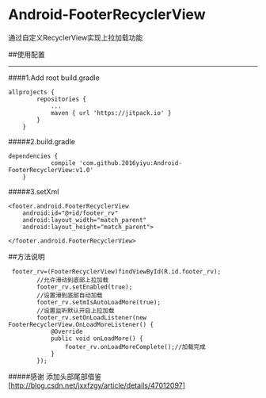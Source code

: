 # Android-FooterRecyclerView
通过自定义RecyclerView实现上拉加载功能

##使用配置<br>
_ _ _ _
####1.Add root build.gradle
```
allprojects {
		repositories {
			...
			maven { url 'https://jitpack.io' }
		}
	}
```
#####2.build.gradle
```
dependencies {
	        compile 'com.github.2016yiyu:Android-FooterRecyclerView:v1.0'
	}
```
#####3.setXml
```
<footer.android.FooterRecyclerView
    android:id="@+id/footer_rv"
    android:layout_width="match_parent"
    android:layout_height="match_parent">

</footer.android.FooterRecyclerView>
```
##方法说明
```
 footer_rv=(FooterRecyclerView)findViewById(R.id.footer_rv);
        //允许滑动到底部上拉加载
        footer_rv.setEnabled(true);
        //设置滑到底部自动加载
        footer_rv.setmIsAutoLoadMore(true);
        //设置监听默认开启上拉加载
        footer_rv.setOnLoadListener(new FooterRecyclerView.OnLoadMoreListener() {
            @Override
            public void onLoadMore() {
                footer_rv.onLoadMoreComplete();//加载完成
            }
        });
 ```
#####感谢
 添加头部尾部借鉴[http://blog.csdn.net/jxxfzgy/article/details/47012097]

